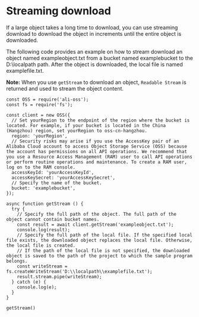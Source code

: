 # Streaming download

If a large object takes a long time to download, you can use streaming download to download the object in increments until the entire object is downloaded.

The following code provides an example on how to stream download an object named exampleobject.txt from a bucket named examplebucket to the D:\\localpath path. After the object is downloaded, the local file is named examplefile.txt.

**Note:** When you use `getStream` to download an object, `Readable Stream` is returned and used to stream the object content.

```
const OSS = require('ali-oss');
const fs = require('fs');

const client = new OSS({
  // Set yourRegion to the endpoint of the region where the bucket is located. For example, if your bucket is located in the China (Hangzhou) region, set yourRegion to oss-cn-hangzhou. 
  region: 'yourRegion',
  // Security risks may arise if you use the AccessKey pair of an Alibaba Cloud account to access Object Storage Service (OSS) because the account has permissions on all API operations. We recommend that you use a Resource Access Management (RAM) user to call API operations or perform routine operations and maintenance. To create a RAM user, log on to the RAM console. 
  accessKeyId: 'yourAccessKeyId',
  accessKeySecret: 'yourAccessKeySecret',
  // Specify the name of the bucket. 
  bucket: 'examplebucket',
});

async function getStream () {
  try {
    // Specify the full path of the object. The full path of the object cannot contain bucket names. 
    const result = await client.getStream('exampleobject.txt');
    console.log(result);
    // Specify the full path of the local file. If the specified local file exists, the downloaded object replaces the local file. Otherwise, the local file is created. 
    // If the path of the local file is not specified, the downloaded object is saved to the path of the project to which the sample program belongs. 
    const writeStream = fs.createWriteStream('D:\\localpath\\examplefile.txt'); 
    result.stream.pipe(writeStream);
  } catch (e) {
    console.log(e);
  }
}

getStream()
        
```

